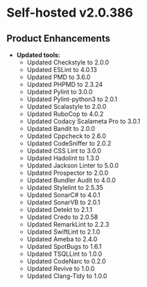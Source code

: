 # Self-hosted v2.0.386

## Product Enhancements

-   **Updated tools:**
    -   Updated Checkstyle to 2.0.0
    -   Updated ESLint to 4.0.13
    -   Updated PMD to 3.6.0
    -   Updated PHPMD to 2.3.24
    -   Updated Pylint to 3.0.0
    -   Updated Pylint-python3 to 2.0.1
    -   Updated Scalastyle to 2.0.0
    -   Updated RuboCop to 4.0.2
    -   Updated Codacy Scalameta Pro to 3.0.1
    -   Updated Bandit to 2.0.0
    -   Updated Cppcheck to 2.6.0
    -   Updated CodeSniffer to 2.0.2
    -   Updated CSS Lint to 3.0.0
    -   Updated Hadolint to 1.3.0
    -   Updated Jackson Linter to 5.0.0
    -   Updated Prospector to 2.0.0
    -   Updated Bundler Audit to 4.0.0
    -   Updated Stylelint to 2.5.35
    -   Updated SonarC# to 4.0.1
    -   Updated SonarVB to 2.0.1
    -   Updated Detekt to 2.1.1
    -   Updated Credo to 2.0.58
    -   Updated RemarkLint to 2.2.3
    -   Updated SwiftLint to 2.1.0
    -   Updated Ameba to 2.4.0
    -   Updated SpotBugs to 1.6.1
    -   Updated TSQLLint to 1.0.0
    -   Updated CodeNarc to 0.2.0
    -   Updated Revive to 1.0.0
    -   Updated Clang-Tidy to 1.0.0
